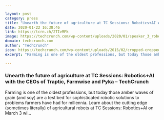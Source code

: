 ```yaml
---

layout: post
category: press
title: "Unearth the future of agriculture at TC Sessions: Robotics+AI with the CEOs of Traptic, Farmwise and Pyka"
date: 2020-01-22 16:38:46
link: https://tcrn.ch/2TIvMFk
image: https://techcrunch.com/wp-content/uploads/2020/01/speaker_3_robotics_agrotech-2.png?w=734
domain: techcrunch.com
author: "TechCrunch"
icon: https://techcrunch.com/wp-content/uploads/2015/02/cropped-cropped-favicon-gradient.png?w=180
excerpt: "Farming is one of the oldest professions, but today those amber waves of grain (and soy) are a test bed for sophisticated robotic solutions to problems farmers have had for millennia. Learn about the cutting edge (sometimes literally) of agricultural robots at TC Sessions: Robotics+AI on March 3 wi…"

---
```


### Unearth the future of agriculture at TC Sessions: Robotics+AI with the CEOs of Traptic, Farmwise and Pyka – TechCrunch

Farming is one of the oldest professions, but today those amber waves of grain (and soy) are a test bed for sophisticated robotic solutions to problems farmers have had for millennia. Learn about the cutting edge (sometimes literally) of agricultural robots at TC Sessions: Robotics+AI on March 3 wi…